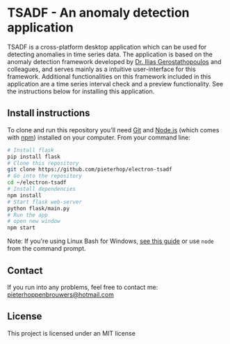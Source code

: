 # TSADF - An anomaly detection application

TSADF is a cross-platform desktop application which can be used for detecting anomalies in time series data. The application is based on the anomaly detection framework developed by [Dr. Ilias Gerostathopoulos](https://github.com/iliasger) and colleagues, and serves mainly as a intuitive user-interface for this framework. Additional functionalities on this framework included in this application are a time series interval check and a preview functionality. See the instructions below for installing this application.

## Install instructions

To clone and run this repository you'll need [Git](https://git-scm.com) and [Node.js](https://nodejs.org/en/download/) (which comes with [npm](http://npmjs.com)) installed on your computer. From your command line:

```bash
# Install flask
pip install flask
# Clone this repository
git clone https://github.com/pieterhop/electron-tsadf
# Go into the repository
cd ~/electron-tsadf
# Install dependencies
npm install
# Start flask web-server
python flask/main.py
# Run the app
# open new window
npm start
```

Note: If you're using Linux Bash for Windows, [see this guide](https://www.howtogeek.com/261575/how-to-run-graphical-linux-desktop-applications-from-windows-10s-bash-shell/) or use `node` from the command prompt.

## Contact

If you run into any problems, feel free to contact me: pieterhoppenbrouwers@hotmail.com

## License

This project is licensed under an MIT license
